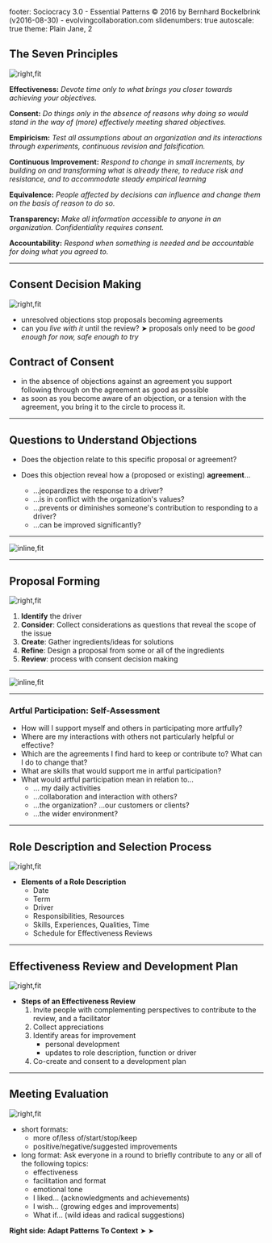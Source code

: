 footer: Sociocracy 3.0 - Essential Patterns © 2016 by Bernhard Bockelbrink (v2016-08-30) - evolvingcollaboration.com
slidenumbers: true
autoscale: true
theme: Plain Jane, 2

## The Seven Principles

![right,fit](img/general/s3-principles.png)


**Effectiveness:** *Devote time only to what brings you closer towards achieving your objectives.*

**Consent:** *Do things only in the absence of reasons why doing so would stand in the way of (more) effectively meeting shared objectives.*

**Empiricism:** *Test all assumptions about an organization and its interactions through experiments, continuous revision and falsification.*

**Continuous Improvement:** *Respond to change in small increments, by building on and transforming what is already there, to reduce risk and resistance, and to accommodate steady empirical learning*

**Equivalence:** *People affected by decisions can influence and change them on the basis of reason to do so.*

**Transparency:** *Make all information accessible to anyone in an organization. Confidentiality requires consent.*

**Accountability:** *Respond when something is needed and be accountable for doing what you agreed to.*

---

## Consent Decision Making

![right,fit](img/agreements/cdm-condensed.png)

* unresolved objections stop proposals becoming agreements
* can you *live with it* until the review? ➤ proposals only need to be *good enough for now, safe enough to try*

## Contract of Consent

* in the absence of objections against an agreement you support following through on the agreement as good as possible
* as soon as you become aware of an objection, or a tension with the agreement, you bring it to the circle to process it.

---

## Questions to Understand Objections ##

* Does the objection relate to this specific proposal or agreement?
* Does this objection reveal how a (proposed or existing) **agreement**...

    * ...jeopardizes the response to a driver?
    * ...is in conflict with the organization's values?
    * ...prevents or diminishes someone's contribution to responding to a driver?
    * ...can be improved significantly?

---

![inline,fit](img/agreements/resolve-objections.png)

---


## Proposal Forming

![right,fit](img/agreements/proposal-forming-medium.png)

1. **Identify** the driver 
2. **Consider**: Collect considerations as questions that reveal the scope of the issue
3. **Create**: Gather ingredients/ideas for solutions
4. **Refine**: Design a proposal from some or all of the ingredients
5. **Review**: process with consent decision making
  
---

![inline,fit](img/tension-driver-domain/qualify-drivers-print.png)

---

### Artful Participation: Self-Assessment

* How will I support myself and others in participating more artfully? 
* Where are my interactions with others not particularly helpful or effective?
* Which are the agreements I find hard to keep or contribute to? What can I do to change that?
* What are skills that would support me in artful participation?
* What would artful participation mean in relation to...
    * ... my daily activities 
    * ...collaboration and interaction with others?
    * ...the organization? ...our customers or clients?
    * ...the wider environment?


---


## Role Description and Selection Process

![right,fit](img/people-and-roles/selection.png)

* **Elements of a Role Description**
	* Date
	* Term
	* Driver
	* Responsibilities, Resources
	* Skills, Experiences, Qualities, Time
	* Schedule for Effectiveness Reviews

---


## Effectiveness Review and Development Plan

![right,fit](img/people-and-roles/development-plan-template.png)

* **Steps of an Effectiveness Review**
	1. Invite people with complementing perspectives to contribute to the review, and a facilitator
	2. Collect appreciations
	3. Identify areas for improvement
		* personal development
		* updates to role description, function or driver 
	4. Co-create and consent to a development plan

---

## Meeting Evaluation

![right,fit](img/agreements/adapt-pattern-to-context.png)

* short formats: 
    * more of/less of/start/stop/keep
    * positive/negative/suggested improvements
* long format: Ask everyone in a round to briefly contribute to any or all of the following topics: 
	* effectiveness
	* facilitation and format
	* emotional tone
	* I liked... (acknowledgments and achievements)
	* I wish... (growing edges and improvements)
	* What if... (wild ideas and radical suggestions)


**Right side: Adapt Patterns To Context**  ➤ ➤ 



